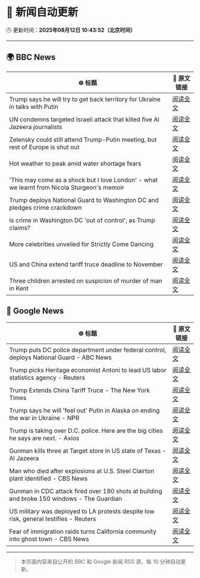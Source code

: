 # 🧠 新闻自动更新

🕒 更新时间：**2025年08月12日 10:43:52（北京时间）**

---

## 🌍 BBC News

| 🌐 标题 | 🔗 原文链接 |
|--------|-------------|
| Trump says he will try to get back territory for Ukraine in talks with Putin | [阅读全文](https://www.bbc.com/news/articles/c0e99yqv332o?at_medium=RSS&at_campaign=rss) |
| UN condemns targeted Israeli attack that killed five Al Jazeera journalists | [阅读全文](https://www.bbc.com/news/articles/cq688qz3rlro?at_medium=RSS&at_campaign=rss) |
| Zelensky could still attend Trump-Putin meeting, but rest of Europe is shut out | [阅读全文](https://www.bbc.com/news/articles/cn5eedq7ldro?at_medium=RSS&at_campaign=rss) |
| Hot weather to peak amid water shortage fears | [阅读全文](https://www.bbc.com/news/articles/czerrzdewzxo?at_medium=RSS&at_campaign=rss) |
| 'This may come as a shock but I love London' - what we learnt from Nicola Sturgeon's memoir | [阅读全文](https://www.bbc.com/news/articles/cn844n379y5o?at_medium=RSS&at_campaign=rss) |
| Trump deploys National Guard to Washington DC and pledges crime crackdown | [阅读全文](https://www.bbc.com/news/articles/cm2110me5g4o?at_medium=RSS&at_campaign=rss) |
| Is crime in Washington DC 'out of control', as Trump claims? | [阅读全文](https://www.bbc.com/news/articles/c8600x7dnn4o?at_medium=RSS&at_campaign=rss) |
| More celebrities unveiled for Strictly Come Dancing | [阅读全文](https://www.bbc.com/news/articles/cly3318nrmpo?at_medium=RSS&at_campaign=rss) |
| US and China extend tariff truce deadline to November | [阅读全文](https://www.bbc.com/news/articles/cg7jjkvzmkxo?at_medium=RSS&at_campaign=rss) |
| Three children arrested on suspicion of murder of man in Kent | [阅读全文](https://www.bbc.com/news/articles/cn855zj319yo?at_medium=RSS&at_campaign=rss) |

## 📰 Google News

| 🌐 标题 | 🔗 原文链接 |
|--------|-------------|
| Trump puts DC police department under federal control, deploys National Guard - ABC News | [阅读全文](https://news.google.com/rss/articles/CBMipwFBVV95cUxQQ2lkZ2l2SHdTR0NDT0Q3bi00eFZvdmdBeGdIMzhSenJKU3JlZGgyOWo3OUlJOXc3a2MxaURKYlg4TFI3XzMwTVlIaGRKajM2aWJDOG9nVEtPdUxZaGhHR2w0THkwUV9kdE9QWkFGLXJ2NkZFSnNVTHpwM2MtcWxQZFZKVVViRVBZRFo0cklZMnB2VjRYTkdmV2ZWVURzbmtMQi1zZkxuTdIBrAFBVV95cUxOQ0h4XzJjVjJfdFNlUkRFMmpaU01adVEySTV1OThoZ1dfcGh2ZGMwRFNKMXVzLWNHSDVFMUswWVdSa1I4VXRhTTFiZXRBM3ItQ3ZZSUYzdldzcHR3V0QtS1FySkVFaVRqRkI5MGs1dHA5MUEwRzVlT3FBR20tamFteFF4MWIwZ0RKVkh6MmJFd3hmN1lzTk9xZ0VhbWRBOWdpek10aGxqV0xsV3R4?oc=5) |
| Trump picks Heritage economist Antoni to lead US labor statistics agency - Reuters | [阅读全文](https://news.google.com/rss/articles/CBMitAFBVV95cUxNSlpqWFYyRFVpN1lEOGUyeW04VS0wLXpOMW1OZXJqVXRRZ0NKdUl0cndnYlZpNGlkbF9jOW54aENNRXloYXhJZDhuejBIYWVmVFZqQkMtY3dWdWNoeVdSTk0xZmYya0dlTDdXWVJqYjVwYzUtSHc4aGw1UDJSUVVyVnoxZVlHV0c5Mk5IYzQxMGgyVFBUaWtoRWlabl9URUl5TG1GTmhvUXRuT2dNbEpnUV9qNlU?oc=5) |
| Trump Extends China Tariff Truce - The New York Times | [阅读全文](https://news.google.com/rss/articles/CBMihgFBVV95cUxQZ0g4NEFkNHpKSlNjemNVVUFtOElLN29HQm8yakYteW1td2FNUE5RYzBPWGxKTDdrVHhVNl9rSmtHbF9KZHpvcGZ1cGtyQVJKTW90WjhQMXVXY21NNkJTWktLcjBHYWxkTU5zbDVsVV85RDdyOFlmZS1fbGtaQ2xhZGo2MzcwZw?oc=5) |
| Trump says he will 'feel out' Putin in Alaska on ending the war in Ukraine - NPR | [阅读全文](https://news.google.com/rss/articles/CBMid0FVX3lxTE9iM2tTcTF5NDdHQ2d4UXZ3dzF3NzFXWEJsN252TG5KX0hBaWNpZHkwSDRMZWlNRXBsU21SY2N2MkJoaGxCTmRBYlJsYk9Qb1p2Sm56QnZrRl9hT1JLd3FKclgzekZTVmtuZm9lcUJwRktuSDlPNFZJ?oc=5) |
| Trump is taking over D.C. police. Here are the big cities he says are next. - Axios | [阅读全文](https://news.google.com/rss/articles/CBMikwFBVV95cUxQTWxVU05mU2NHMGtWbWg5d2pSbTctSWtmRzZ5Sm9DeHNBSDg1aXVMV29kRW9PdEh2Y2RzT3RZd2J5NjkwcTEyNDdZNGVfdkNHdmlTb0hqTzJTVmdpTXduUW1JdlYySlFDY0pCUUc5MFdEaWxwRTktTlJEdnFPbU5DQ0NkT3JtUHMxNk40SDktUEZyb2s?oc=5) |
| Gunman kills three at Target store in US state of Texas - Al Jazeera | [阅读全文](https://news.google.com/rss/articles/CBMinAFBVV95cUxQUDM1ZF83dWo0dlNVWXFQTXNRc3lEWmdjSEtFZjZQSGU0SzVkT3FYSG5rU2x0LTJ2LTFVbmRSZko3YTA3LWZDcDR4MElSbGdDQU9icEtjQVZUUVFVV0hSbHk2b1lIclRmci1NZVhoNkR6RVlxZXBEWFk3U1g1c1ViN0ltbVd3Y09MUnlUenpIeS1Oam5jeTA4ekl3RkLSAaIBQVVfeXFMT3ljQ0V2Qm1TZ0RHU0NieTc2WGtWZ2JVWWwzMWZaQVBYLW9wSmtaWDFxeGoxX2toYmVVOF9lSHA2WE52dVJWTENHODU3ZGpYVFM1OEZDMXpRU1MxRHRxelN3ZmRtdWtfQWl6bm11VTlnRmVZOEpsT3FRd3ZhS0t2ekZldDBvR3FibV9IVHFPRTFvUGFDZTNtMmVaVFFhcFFYbzZB?oc=5) |
| Man who died after explosions at U.S. Steel Clairton plant identified - CBS News | [阅读全文](https://news.google.com/rss/articles/CBMioAFBVV95cUxPb2gwbTRjLXAzd1Q4YmdRcnBzLWNYeUlHUmZRM1ZzSGdBTTB3am9YeW1WQVptamktUHJhamFIOVJEeDdac05CWFlacUZ6RlBrYi1uRE8wNE9jVTRuby1MSUFIQm0wUFRIcnZMcUMtcUpPOGhtZzRhSlhxR0tSdXYxZnpPejF3TF8zYk9yUTEtU19vU09oeVNIRjYyaWtDNzVM?oc=5) |
| Gunman in CDC attack fired over 180 shots at building and broke 150 windows - The Guardian | [阅读全文](https://news.google.com/rss/articles/CBMid0FVX3lxTE44NXNNUDVERU9ydWpyS1NGVmxXTTEtYWlaYXduMzRnSDRGWUYtREoyRE02YXVrZ3h2YzlNWHp3N05nZThDdWJ2MkxBUnV3WXczZkI0dldzUGE3YTBaQ1dTWEZxRGFtMU1MYkV5MV9FdURpbW4wNFpr?oc=5) |
| US military was deployed to LA protests despite low risk, general testifies - Reuters | [阅读全文](https://news.google.com/rss/articles/CBMiwgFBVV95cUxQUFJRQzQtTkxOamdBSlJLcmZENXdMdmdiQURWeVNaVmxhRWJHVzJPVzhtbnVKVWhFNHBuRFNkZjVZTHFVdmdHSFcxUjBXb01mRHhFZjB4NXZGRE1PSFliTnNjZVN1clZzLXhTUklzY1pYVHF1S3hfMFRpdjMwTE1sUmVqa1NGcXRuSmwwXzQwMThzMU9PbVlyMXNOVEl3dXZ6X1F6YXFMNUlHTTZVWHoyUmhWdThHTF9fbjFXbXU3TGJzQQ?oc=5) |
| Fear of immigration raids turns California community into ghost town - CBS News | [阅读全文](https://news.google.com/rss/articles/CBMihgFBVV95cUxNOUttb2diYnhTYnRxUERZdzNEbTF5Ry11N3JTSVJWSFE4eFZmc3lldFY2X1pveXFqeEx4alJCYVM0dzZLbFpjOG54R282ZDZYMmRwVmJpaTVMY1JDeloydWhsXy1RV3Y0RVlkSmQ5SzFUaHYtT19UQWo5elBkNU5acVpadTVTZ9IBiwFBVV95cUxNOEFqRlIwellkLVdBTjhSVkZvbnRtYTlFMTBtLUpGMFh5bnR0UUtvYlVWbHMxbkNGYU5yWTRjYnBQeW9xVFd3bEo0cjJjellfNHM4WUpfaHB4SHF3MzZ2cUVSUmoxa2VRNkROV29jT1lzemtlcVV4QzdoNW84elg2RnY4NnBKX0tXTjlj?oc=5) |

---
> 本页面内容来自公开的 BBC 和 Google 新闻 RSS 源，每 10 分钟自动更新。